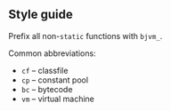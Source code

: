 
## Style guide

Prefix all non-`static` functions with `bjvm_`.

Common abbreviations:

- `cf` – classfile
- `cp` – constant pool
- `bc` – bytecode
- `vm` – virtual machine